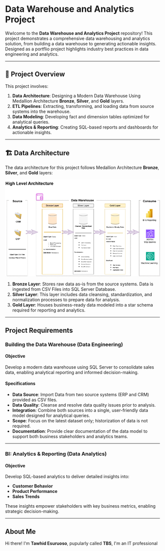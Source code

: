 # **Data Warehouse and Analytics Project**

Wwlcome to the **Data Warehouse and Analytics Project** repository!
This project demonstrates a comprehensive data warehousing and analytics solution, from building a data warehouse to generating actionable insights. Designed as a portflio project highlights industry best practices in data engineering and analytics.

---

## 📖 Project Overview

This project involves:

1. **Data Architecture**: Designing a Modern Data Warehouse Using Medallion Architecture **Bronze**, **Silver**, and **Gold** layers.
2. **ETL Pipelines**: Extracting, transforming, and loading data from source systems into the warehouse.
3. **Data Modeling**: Developing fact and dimension tables optimized for analytical queries.
4. **Analytics & Reporting**: Creating SQL-based reports and dashboards for actionable insights.

---

## 🏗️ Data Architecture

The data architecture for this project follows Medallion Architecture **Bronze**, **Silver**, and **Gold** layers:

![Data Architecture](docs/High_Level_Architecture.png)

1. **Bronze Layer**: Stores raw data as-is from the source systems. Data is ingested from CSV Files into SQL Server Database.
2. **Silver Layer**: This layer includes data cleansing, standardization, and normalization processes to prepare data for analysis.
3. **Gold Layer**: Houses business-ready data modeled into a star schema required for reporting and analytics.


---

## **Project Requirements**

### Building the Data Warehouse (Data Engineering)

#### Objective
Develop a modern data warehouse using SQL Server to consolidate sales data, enabling analytical reporting and informed decision-making.

#### Specifications
- **Data Source**: Import Data from two source systems (ERP and CRM) provided as CSV files.
- **Data Quality**: Cleanse and resolve data quality issues prior to analysis.
- **Integration**: Combine both sources into a single, user-friendly data model designed for analytical queries.
- **Scope**: Focus on the latest dataset only; historization of data is not required.
- **Documentation**: Provide clear documentation of the data model to support both business stakeholders and analytics teams.

---

### BI: Analytics & Reporting (Data Analytics)

#### Objective
Develop SQL-based analytics to deliver detailed insights into:
- **Customer Behavior**
- **Product Performance**
- **Sales Trends**

These insights empower stakeholders with key business metrics, enabling strategic decision-making.

---

## About Me

Hi there! I'm **Tawhid Esuruoso**, pupularly called **TBS**, I'm an IT professional 
